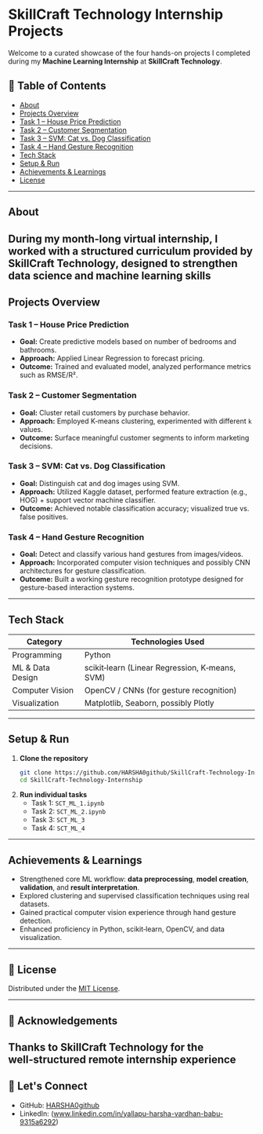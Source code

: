 # SkillCraft Technology Internship Projects

Welcome to a curated showcase of the four hands-on projects I completed during my **Machine Learning Internship** at **SkillCraft Technology**.

## 📘 Table of Contents
  - [About](#about)
  - [Projects Overview](#projects-overview)
  - [Task 1 – House Price Prediction](#task-1-–-house-price-prediction)
  - [Task 2 – Customer Segmentation](#task-2-–-customer-segmentation)
  - [Task 3 – SVM: Cat vs. Dog Classification](#task-3-–-svm-cat-vs-dog-classification)
  - [Task 4 – Hand Gesture Recognition](#task-4-–-hand-gesture-recognition)
  - [Tech Stack](#tech-stack)
  - [Setup & Run](#setup--run)
  - [Achievements & Learnings](#achievements--learnings)
  - [License](#license)

---

## About
During my month‑long virtual internship, I worked with a structured curriculum provided by SkillCraft Technology, designed to strengthen data science and machine learning skills
---

## Projects Overview

### Task 1 – House Price Prediction
- **Goal:** Create predictive models based on number of bedrooms and bathrooms.
- **Approach:** Applied Linear Regression to forecast pricing.
- **Outcome:** Trained and evaluated model, analyzed performance metrics such as RMSE/R².

### Task 2 – Customer Segmentation
- **Goal:** Cluster retail customers by purchase behavior.
- **Approach:** Employed K‑means clustering, experimented with different `k` values.
- **Outcome:** Surface meaningful customer segments to inform marketing decisions.

### Task 3 – SVM: Cat vs. Dog Classification
- **Goal:** Distinguish cat and dog images using SVM.
- **Approach:** Utilized Kaggle dataset, performed feature extraction (e.g., HOG) + support vector machine classifier.
- **Outcome:** Achieved notable classification accuracy; visualized true vs. false positives.

### Task 4 – Hand Gesture Recognition
- **Goal:** Detect and classify various hand gestures from images/videos.
- **Approach:** Incorporated computer vision techniques and possibly CNN architectures for gesture classification.
- **Outcome:** Built a working gesture recognition prototype designed for gesture-based interaction systems.

---

## Tech Stack
| Category           | Technologies Used                           |
|-------------------|----------------------------------------------|
|  Programming     | Python                                      |
|  ML & Data Design | scikit‑learn (Linear Regression, K‑means, SVM) |
|  Computer Vision | OpenCV / CNNs (for gesture recognition)     |
|  Visualization   | Matplotlib, Seaborn, possibly Plotly        |

---

## Setup & Run
1. **Clone the repository**  
   ```bash
   git clone https://github.com/HARSHA0github/SkillCraft-Technology-Internship.git
   cd SkillCraft-Technology-Internship
   ```
2. **Run individual tasks**  
   - Task 1: `SCT_ML_1.ipynb`  
   - Task 2: `SCT_ML_2.ipynb`  
   - Task 3: `SCT_ML_3`  
   - Task 4: `SCT_ML_4`

---

## Achievements & Learnings
- Strengthened core ML workflow: **data preprocessing**, **model creation**, **validation**, and **result interpretation**.
- Explored clustering and supervised classification techniques using real datasets.
- Gained practical computer vision experience through hand gesture detection.
- Enhanced proficiency in Python, scikit‑learn, OpenCV, and data visualization.

---

## 📜 License
Distributed under the [MIT License](LICENSE).

---

## 🙌 Acknowledgements
Thanks to **SkillCraft Technology** for the well‑structured remote internship experience
---

## 🔗 Let's Connect
- GitHub: [HARSHA0github](https://github.com/HARSHA0github)  
- LinkedIn: (www.linkedin.com/in/yallapu-harsha-vardhan-babu-9315a6292)
